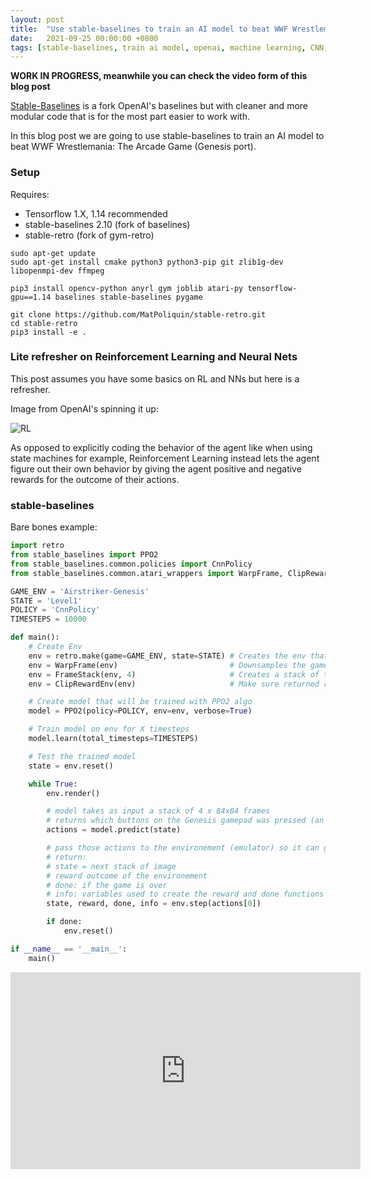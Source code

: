 ```yaml
---
layout: post
title:  "Use stable-baselines to train an AI model to beat WWF Wrestlemania: The Arcade Game"
date:   2021-09-25 00:00:00 +0800
tags: [stable-baselines, train ai model, openai, machine learning, CNN, WWF]
---
```


**WORK IN PROGRESS, meanwhile you can check the video form of this blog post**


[Stable-Baselines](https://github.com/hill-a/stable-baselines) is a fork OpenAI's baselines but with cleaner and more modular code that is for the most part easier to work with.

In this blog post we are going to use stable-baselines to train an AI model to beat WWF Wrestlemania: The Arcade Game (Genesis port).

### Setup
Requires:

*   Tensorflow 1.X, 1.14 recommended
*   stable-baselines 2.10 (fork of baselines)
*   stable-retro (fork of gym-retro)

```shell
sudo apt-get update
sudo apt-get install cmake python3 python3-pip git zlib1g-dev libopenmpi-dev ffmpeg
```

```shell
pip3 install opencv-python anyrl gym joblib atari-py tensorflow-gpu==1.14 baselines stable-baselines pygame
```

```shell
git clone https://github.com/MatPoliquin/stable-retro.git
cd stable-retro
pip3 install -e .
```

### Lite refresher on Reinforcement Learning and Neural Nets
This post assumes you have some basics on RL and NNs but here is a refresher.

Image from OpenAI's spinning it up:

![RL](https://spinningup.openai.com/en/latest/_images/rl_diagram_transparent_bg.png)


As opposed to explicitly coding the behavior of the agent like when using state machines for example, Reinforcement Learning instead lets the agent figure out their own behavior by giving the agent positive and negative rewards for the outcome of their actions.


### stable-baselines
Bare bones example:
```python
import retro
from stable_baselines import PPO2
from stable_baselines.common.policies import CnnPolicy
from stable_baselines.common.atari_wrappers import WarpFrame, ClipRewardEnv, FrameStack

GAME_ENV = 'Airstriker-Genesis'
STATE = 'Level1'
POLICY = 'CnnPolicy'
TIMESTEPS = 10000

def main():
    # Create Env
    env = retro.make(game=GAME_ENV, state=STATE) # Creates the env that contains the genesis emulator
    env = WarpFrame(env)                         # Downsamples the game frame buffer to 84x84 greyscale pixel
    env = FrameStack(env, 4)                     # Creates a stack of the last 4 frames to encode velocity
    env = ClipRewardEnv(env)                     # Make sure returned reward from env is not out of bounds

    # Create model that will be trained with PPO2 algo
    model = PPO2(policy=POLICY, env=env, verbose=True)

    # Train model on env for X timesteps
    model.learn(total_timesteps=TIMESTEPS)

    # Test the trained model
    state = env.reset()

    while True:
        env.render()

        # model takes as input a stack of 4 x 84x84 frames
        # returns which buttons on the Genesis gamepad was pressed (an array of 12 bools)
        actions = model.predict(state)

        # pass those actions to the environement (emulator) so it can generate the next frame
        # return:
        # state = next stack of image
        # reward outcome of the environement
        # done: if the game is over
        # info: variables used to create the reward and done functions (for debugging)
        state, reward, done, info = env.step(actions[0])

        if done:
            env.reset()

if __name__ == '__main__':
    main()
```


<iframe width="560" height="315" src="https://www.youtube.com/embed/0AtVNUNdIIk" title="YouTube video player" frameborder="0" allow="accelerometer; autoplay; clipboard-write; encrypted-media; gyroscope; picture-in-picture" allowfullscreen></iframe>
